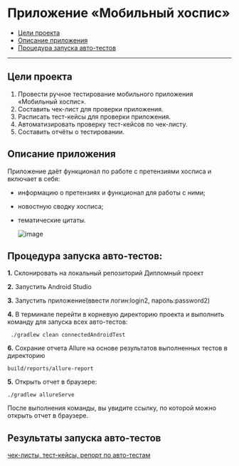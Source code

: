 # Приложение «Мобильный хоспис»


- [Цели проекта](#title1)
- [Описание приложения](#title2)
- [Процедура запуска авто-тестов](#title3)

---

## <a id="title1">Цели проекта</a>


1. Провести ручное тестирование мобильного приложения «Мобильный хоспис».
2. Составить чек-лист для проверки приложения.
3. Расписать тест-кейсы для проверки приложения.
4. Автоматизировать проверку тест-кейсов по чек-листу.
5. Составить отчёты о тестировании.

## <a id="title2">Описание приложения</a>
Приложение даёт функционал по работе с претензиями хосписа и включает в себя:

- информацию о претензиях и функционал для работы с ними;
- новостную сводку хосписа;
- тематические цитаты.

  ![image](https://github.com/STALKSA/QADiplom/assets/109988277/60b4b787-959d-43b0-981f-7bd60a0e4e26)

## <a id="title3">Процедура запуска авто-тестов:</a>

**1.** Склонировать на локальный репозиторий Дипломный проект

**2.** Запустить Android Studio

**3.** Запустить приложение(ввести логин:login2, пароль:password2)

**4.** В терминале перейти в корневую директорию проекта и выполнить команду для запуска всех авто-тестов:

```
 ./gradlew clean connectedAndroidTest
```

**6.** Сохрание отчета Allure на основе результатов выполненных тестов в директорию

    build/reports/allure-report

**5.** Открыть отчет в браузере:

    ./gradlew allureServe

После выполнения команды, вы увидите ссылку, по которой можно открыть отчет в браузере.


## Результаты запуска авто-тестов
[чек-лиcты, тест-кейсы, репорт по авто-тестам](https://github.com/STALKSA/HospiceAppProject/tree/main/docs)


